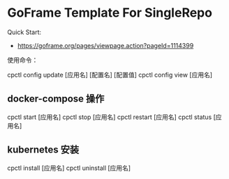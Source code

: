 # GoFrame Template For SingleRepo

Quick Start: 
- https://goframe.org/pages/viewpage.action?pageId=1114399

使用命令：

cpctl config update [应用名] [配置名] [配置值]
cpctl config view [应用名]

## docker-compose 操作
cpctl start [应用名]
cpctl stop [应用名]
cpctl restart [应用名]
cpctl status [应用名]

## kubernetes 安装
cpctl install [应用名]
cpctl uninstall [应用名]
